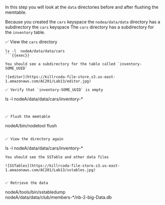 In this step you will look at the `data` directories before and after flushing the memtable.

Because you created the `cars` keyspace the `nodea/data/data` directory has a subdirectory the `cars` keyspace
The `cars` directory has a subdirectory for the `inventory` table.

✅ View the `cars` directory
````
ls -l  nodeA/data/data/cars
```{{exec}}

You should see a subdirectory for the table called `inventory-SOME_UUID`

![editor](https://killrcoda-file-store.s3.us-east-1.amazonaws.com/AC201/Lab13/editor.jpg)

✅ Verify that `inventory-SOME_UUID` is empty
````
ls -l  nodeA/data/data/cars/inventory-*
```{{exec}}


✅ Flush the memtable
```
nodeA/bin/nodetool flush
```{{exec}}

✅ View the directory again
````
ls -l  nodeA/data/data/cars/inventory-*
```{{exec}}
You should see the SSTable and other data files

![SSTables](https://killrcoda-file-store.s3.us-east-1.amazonaws.com/AC201/Lab13/sstables.jpg)


✅ Retrieve the data
```
nodeA/tools/bin/sstabledump \
  nodeA/data/data/club/members-*/nb-2-big-Data.db
```{{exec}}